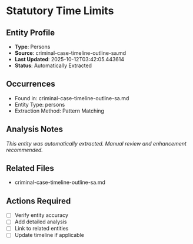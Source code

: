 # Statutory Time Limits

## Entity Profile
- **Type**: Persons
- **Source**: criminal-case-timeline-outline-sa.md
- **Last Updated**: 2025-10-12T03:42:05.443614
- **Status**: Automatically Extracted

## Occurrences
- Found in: criminal-case-timeline-outline-sa.md
- Entity Type: persons
- Extraction Method: Pattern Matching

## Analysis Notes
*This entity was automatically extracted. Manual review and enhancement recommended.*

## Related Files
- criminal-case-timeline-outline-sa.md

## Actions Required
- [ ] Verify entity accuracy
- [ ] Add detailed analysis
- [ ] Link to related entities
- [ ] Update timeline if applicable
